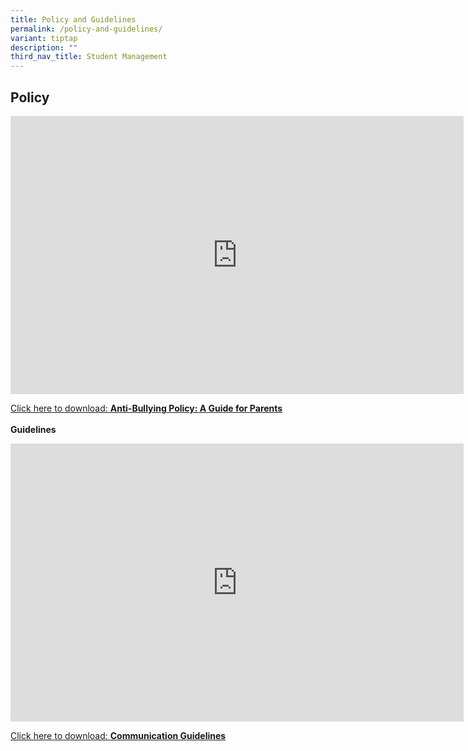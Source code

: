 ```yaml
---
title: Policy and Guidelines
permalink: /policy-and-guidelines/
variant: tiptap
description: ""
third_nav_title: Student Management
---
```

<h2><strong>Policy</strong></h2>
<div class="iframe-wrapper">
<iframe height="445" width="725" allowfullscreen="true" frameborder="0" src="https://docs.google.com/presentation/d/e/2PACX-1vR0JZAbJcU-Lg08tQG_vFFmKT5O0UBEH9a85HKv_erVsAmA-lyO4yAViuL28APZwjg6MvIehHydBIwh/pubembed?start=true&amp;loop=true&amp;delayms=10000"></iframe>
</div>
<p><a href="/files/Anti_Bullying_Policy.pdf" rel="noopener noreferrer nofollow" target="_blank">Click here to download: </a><strong><a href="/files/Anti_Bullying_Policy.pdf" rel="noopener noreferrer nofollow" target="_blank">Anti-Bullying Policy: A Guide for Parents</a></strong>
<a href="/files/Anti_Bullying_Policy.pdf" rel="noopener noreferrer nofollow" target="_blank"></a>
<br>
<br><strong>Guidelines</strong>
</p>
<div class="iframe-wrapper">
<iframe height="445" width="725" allowfullscreen="true" frameborder="0" src="https://docs.google.com/presentation/d/e/2PACX-1vS-nSq19UDb3XuGhkCIAfTxgjuSOo9eZTRyZNPafEwT0wodOXTPlUGLy2dnKjTc33SkWjYWYt6xtB0u/pubembed?start=true&amp;loop=true&amp;delayms=10000"></iframe>
</div>
<p><a href="/files/Communication_Guidelines.pdf" rel="noopener noreferrer nofollow" target="_blank">Click here to download: </a><strong><a href="/files/Communication_Guidelines.pdf" rel="noopener noreferrer nofollow" target="_blank">Communication Guidelines</a></strong>
</p>